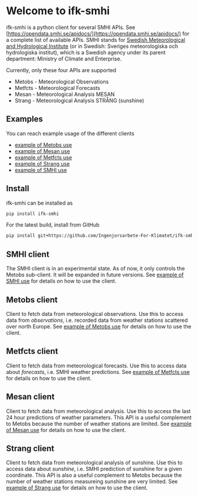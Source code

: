 # Welcome to ifk-smhi

ifk-smhi is a python client for several SMHI APIs.
See [https://opendata.smhi.se/apidocs/](https://opendata.smhi.se/apidocs/)
for a complete list of available APIs.
SMHI stands for [Swedish Meteorological and Hydrological Institute](https://www.smhi.se/)
(or in Swedish: Sveriges meteorologiska och hydrologiska institut),
which is a Swedish agency under its parent department: Ministry of Climate and
Enterprise.

Currently, only these four APIs are supported

- Metobs - Meteorological Observations
- Metfcts - Meteorological Forecasts
- Mesan - Meteorological Analysis MESAN
- Strang - Meteorological Analysis STRÅNG (sunshine)

## Examples

You can reach example usage of the different clients

- [example of Metobs use](/ifk-smhi/metobs-example/)
- [example of Mesan use](/ifk-smhi/mesan-example/)
- [example of Metfcts use](/ifk-smhi/metfcts-example/)
- [example of Strang use](/ifk-smhi/strang-example/)
- [example of SMHI use](/ifk-smhi/smhi-example/)

## Install

ifk-smhi can be installed as

```bash
pip install ifk-smhi
```

For the latest build, install from GitHub

```bash
pip install git+https://github.com/Ingenjorsarbete-For-Klimatet/ifk-smhi.git@main
```

## SMHI client

The SMHI client is in an experimental state.
As of now, it only controls the Metobs sub-client.
It will be expanded in future versions.
See [example of SMHI use](/ifk-smhi/smhi-example/)
for details on how to use the client.

## Metobs client

Client to fetch data from meteorological observations.
Use this to access data from _observations_,
i.e. recorded data from weather stations scattered over north Europe.
See [example of Metobs use](/ifk-smhi/metobs-example/)
for details on how to use the client.

## Metfcts client

Client to fetch data from meteorological forecasts.
Use this to access data about _forecasts_, i.e. SMHI weather predictions.
See [example of Metfcts use](/ifk-smhi/metfcts-example/)
for details on how to use the client.

## Mesan client

Client to fetch data from meteorological analysis.
Use this to access the last 24 hour predictions of weather parameters.
This API is a useful complement to Metobs because the number of weather
stations are limited.
See [example of Mesan use](/ifk-smhi/mesan-example/)
for details on how to use the client.

## Strang client

Client to fetch data from meteorological analysis of sunshine.
Use this to access data about _sunshine_,
i.e. SMHI prediction of sunshine for a given coordinate.
This API is also a useful complement to Metobs because the number of weather
stations measureing sunshine are very limited.
See [example of Strang use](/ifk-smhi/strang-example/)
for details on how to use the client.
